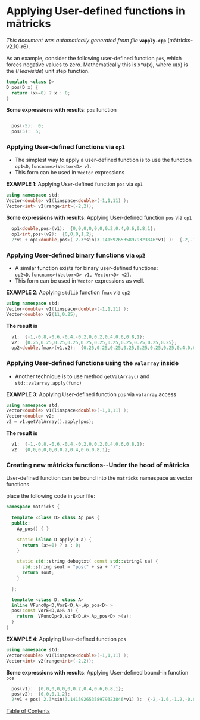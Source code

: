 
# Applying User-defined functions in mātricks
_This document was automatically generated from file_ **`vapply.cpp`** (mātricks-v2.10-r6).

As an example, consider the following user-defined function `pos`, which forces negative values to zero.  Mathematically this is x*u(x), where u(x) is the (_Heaviside_) unit step function. 

```C++
template <class D> 
D pos(D x) {
  return (x>=0) ? x : 0;
}
```

**Some expressions with results**: `pos` function
```C++

  pos(-5):  0; 
  pos(5):  5; 
```


### Applying User-defined functions via `op1`

* The simplest way to apply a user-defined function is to use the function `op1<D,funcname>(Vector<D> v)`.
* This form can be used in `Vector` expressions

**EXAMPLE 1**: Applying User-defined function `pos` via `op1`

```C++
using namespace std;
Vector<double> v1(linspace<double>(-1,1,11) );
Vector<int> v2(range<int>(-2,2));
```

**Some expressions with results**: Applying User-defined function `pos` via `op1`
```C++
  op1<double,pos>(v1):  {0,0,0,0,0,0,0.2,0.4,0.6,0.8,1}; 
  op1<int,pos>(v2):  {0,0,0,1,2}; 
  2*v1 + op1<double,pos>( 2.3*sin(3.14159265358979323846*v1) ):  {-2,-1.6,-1.2,-0.8,-0.4,0,1.75191,2.98743,3.38743,2.95191,2}; 
```


### Applying User-defined binary functions via `op2`

* A similar function exists for binary user-defined functions: `op2<D,funcname>(Vector<D> v1, Vector<D> v2)`.
* This form can be used in `Vector` expressions as well.

**EXAMPLE 2**: Applying `stdlib` function `fmax` via `op2`
```C++
using namespace std;
Vector<double> v1(linspace<double>(-1,1,11) );
Vector<double> v2(11,0.25);
```

**The result is**
```C++
  v1:  {-1,-0.8,-0.6,-0.4,-0.2,0,0.2,0.4,0.6,0.8,1}; 
  v2:  {0.25,0.25,0.25,0.25,0.25,0.25,0.25,0.25,0.25,0.25,0.25}; 
  op2<double,fmax>(v1,v2):  {0.25,0.25,0.25,0.25,0.25,0.25,0.25,0.4,0.6,0.8,1}; 
```

### Applying User-defined functions using the `valarray` inside
* Another technique is to use method `getValArray()` and `std::valarray.apply(func)`

**EXAMPLE 3**: Applying User-defined function `pos` via `valarray` access
```C++
using namespace std;
Vector<double> v1(linspace<double>(-1,1,11) );
Vector<double> v2;
v2 = v1.getValArray().apply(pos);
```

**The result is**
```C++
  v1:  {-1,-0.8,-0.6,-0.4,-0.2,0,0.2,0.4,0.6,0.8,1}; 
  v2:  {0,0,0,0,0,0,0.2,0.4,0.6,0.8,1}; 
```



### Creating new mātricks functions--Under the hood of mātricks

User-defined function can be bound into the `matricks` namespace as vector functions.

place the following code in your file:
```C++
namespace matricks { 

  template <class D> class Ap_pos {
  public:
    Ap_pos() { }

    static inline D apply(D a) { 
      return (a>=0) ? a : 0; 
    }

    static std::string debugtxt( const std::string& sa) {
      std::string sout = "pos(" + sa + ")";
      return sout;
    }

  };

  template <class D, class A> 
  inline VFuncOp<D,VorE<D,A>,Ap_pos<D> > 
  pos(const VorE<D,A>& a) {
    return  VFuncOp<D,VorE<D,A>,Ap_pos<D> >(a);
  }
}
```
**EXAMPLE 4**: Applying User-defined function `pos`
```C++
using namespace std;
Vector<double> v1(linspace<double>(-1,1,11) );
Vector<int> v2(range<int>(-2,2));
```

**Some expressions with results**: Applying User-defined bound-in function `pos` 
```C++
  pos(v1):  {0,0,0,0,0,0,0.2,0.4,0.6,0.8,1}; 
  pos(v2):  {0,0,0,1,2}; 
  2*v1 + pos( 2.3*sin(3.14159265358979323846*v1) ):  {-2,-1.6,-1.2,-0.8,-0.4,0,1.75191,2.98743,3.38743,2.95191,2}; 
```


[Table of Contents](README.md)
